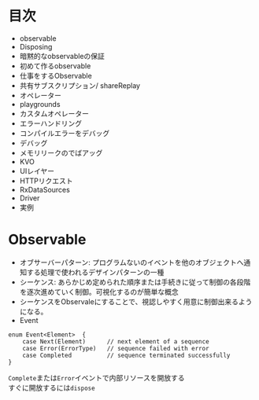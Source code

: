 # 目次
  - observable
  - Disposing
  - 暗黙的なobservableの保証
  - 初めて作るobservable
  - 仕事をするObservable
  - 共有サブスクリプション/ shareReplay
  - オペレーター
  - playgrounds
  - カスタムオペレーター
  - エラーハンドリング
  - コンパイルエラーをデバッグ
  - デバッグ
  - メモリリークのでばアッグ
  - KVO
  - UIレイヤー
  - HTTPリクエスト
  - RxDataSources
  - Driver
  - 実例
# Observable
  - オブサーバーパターン: プログラムないのイベントを他のオブジェクトへ通知する処理で使われるデザインパターンの一種  
  - シーケンス: あらかじめ定められた順序または手続きに従って制御の各段階を逐次進めていく制御。可視化するのが簡単な概念  
  - シーケンスをObservaleにすることで、視認しやすく用意に制御出来るようになる。  
  - Event
  ```
  enum Event<Element>  {
      case Next(Element)      // next element of a sequence
      case Error(ErrorType)   // sequence failed with error
      case Completed          // sequence terminated successfully
  }
  ```  
  `Complete`または`Error`イベントで内部リソースを開放する  
  すぐに開放するには`dispose`
